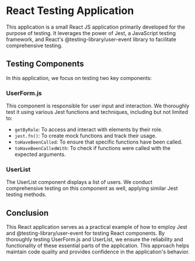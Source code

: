 # React Testing Application

This application is a small React JS application primarily developed for the purpose of testing. It leverages the power of Jest, a JavaScript testing framework, and React's @testing-library/user-event library to facilitate comprehensive testing.

## Testing Components

In this application, we focus on testing two key components:

### UserForm.js

This component is responsible for user input and interaction. We thoroughly test it using various Jest functions and techniques, including but not limited to:

- `getByRole`: To access and interact with elements by their role.
- `jest.fn()`: To create mock functions and track their usage.
- `toHaveBeenCalled`: To ensure that specific functions have been called.
- `toHaveBeenCalledWith`: To check if functions were called with the expected arguments.

### UserList

The UserList component displays a list of users. We conduct comprehensive testing on this component as well, applying similar Jest testing methods.

## Conclusion

This React application serves as a practical example of how to employ Jest and @testing-library/user-event for testing React components. By thoroughly testing UserForm.js and UserList, we ensure the reliability and functionality of these essential parts of the application. This approach helps maintain code quality and provides confidence in the application's behavior.
